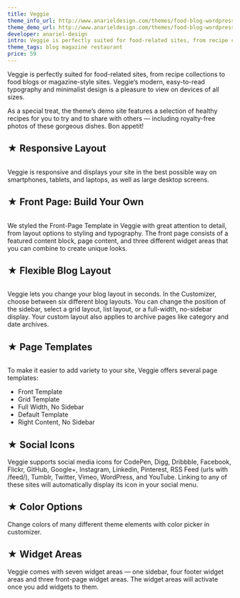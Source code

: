 ```yaml
---
title: Veggie
theme_info_url: http://www.anarieldesign.com/themes/food-blog-wordpress-theme/
theme_demo_url: http://www.anarieldesign.com/themes/food-blog-wordpress-theme/
developer: anariel-design
intro: Veggie is perfectly suited for food-related sites, from recipe collections to food blogs or magazine-style sites.
theme_tags: blog magazine restaurant
price: 59
---
```

Veggie is perfectly suited for food-related sites, from recipe collections to food blogs or magazine-style sites. Veggie‘s modern, easy-to-read typography and minimalist design is a pleasure to view on devices of all sizes.

As a special treat, the theme’s demo site features a selection of healthy recipes for you to try and to share with others — including royalty-free photos of these gorgeous dishes. Bon appetit!

## ★ Responsive Layout

<img src="https://theme.files.wordpress.com/2015/09/reponsive.png" alt="" />

Veggie is responsive and displays your site in the best possible way on smartphones, tablets, and laptops, as well as large desktop screens.

## ★ Front Page: Build Your Own

<img src="https://theme.files.wordpress.com/2015/09/front7.jpg?w=640" alt="" />

We styled the Front-Page Template in Veggie with great attention to detail, from layout options to styling and typography. The front page consists of a featured content block, page content, and three different widget areas that you can combine to create unique looks.

## ★ Flexible Blog Layout

<img src="https://theme.files.wordpress.com/2015/09/bloglayout.jpg" alt="" />

Veggie lets you change your blog layout in seconds. In the Customizer, choose between six different blog layouts. You can change the position of the sidebar, select a grid layout, list layout, or a full-width, no-sidebar display. Your custom layout also applies to archive pages like category and date archives.

## ★ Page Templates

<img src="https://theme.files.wordpress.com/2015/09/page-templates2.jpg?w=640" alt="" />

To make it easier to add variety to your site, Veggie offers several page templates:

* Front Template
* Grid Template
* Full Width, No Sidebar
* Default Template
* Right Content, No Sidebar

## ★ Social Icons

Veggie supports social media icons for CodePen, Digg, Dribbble, Facebook, Flickr, GitHub, Google+, Instagram, Linkedin, Pinterest, RSS Feed (urls with /feed/), Tumblr, Twitter, Vimeo, WordPress, and YouTube. Linking to any of these sites will automatically display its icon in your social menu.

## ★ Color Options

Change colors of many different theme elements with color picker in customizer.

## ★ Widget Areas

Veggie comes with seven widget areas — one sidebar, four footer widget areas and three front-page widget areas. The widget areas will activate once you add widgets to them.
